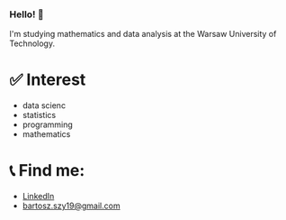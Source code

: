 ### Hello! 👋
I'm studying mathematics and data analysis at the Warsaw University of Technology.

# ✅ Interest
- data scienc
- statistics
- programming
- mathematics

# 📞 Find me:
- [LinkedIn](www.linkedin.com/in/bartosz-szymański-34aa50306)
- [bartosz.szy19@gmail.com](mailto:bartosz.szy19@gmail.com)
